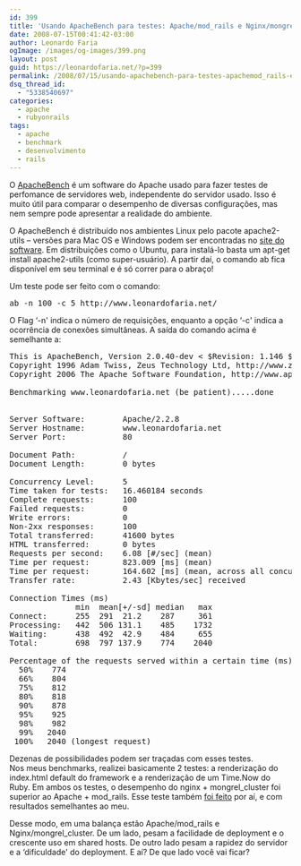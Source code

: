 ```yaml
---
id: 399
title: 'Usando ApacheBench para testes: Apache/mod_rails e Nginx/mongrel'
date: 2008-07-15T00:41:42-03:00
author: Leonardo Faria
ogImage: /images/og-images/399.png
layout: post
guid: https://leonardofaria.net/?p=399
permalink: /2008/07/15/usando-apachebench-para-testes-apachemod_rails-e-nginxmongrel/
dsq_thread_id:
  - "5338540697"
categories:
  - apache
  - rubyonrails
tags:
  - apache
  - benchmark
  - desenvolvimento
  - rails
---
```

O [ApacheBench](http://httpd.apache.org/docs/2.2/programs/ab.html) é um software do Apache usado para fazer testes de perfomance de servidores web, independente do servidor usado. Isso é muito útil para comparar o desempenho de diversas configurações, mas nem sempre pode apresentar a realidade do ambiente.

O ApacheBench é distribuído nos ambientes Linux pelo pacote apache2-utils – versões para Mac OS e Windows podem ser encontradas no [site do software](http://httpd.apache.org/docs/2.2/programs/ab.html). Em distribuições como o Ubuntu, para instalá-lo basta um apt-get install apache2-utils (como super-usuário). A partir daí, o comando ab fica disponível em seu terminal e é só correr para o abraço!

Um teste pode ser feito com o comando:

<pre class="brush: plain; title: ; notranslate" title="">ab -n 100 -c 5 http://www.leonardofaria.net/
</pre>

O Flag &#8216;-n' indica o número de requisições, enquanto a opção &#8216;-c' indica a ocorrência de conexões simultâneas. A saída do comando acima é semelhante a: 

<pre class="brush: plain; title: ; notranslate" title="">This is ApacheBench, Version 2.0.40-dev < $Revision: 1.146 $> apache-2.0
Copyright 1996 Adam Twiss, Zeus Technology Ltd, http://www.zeustech.net/
Copyright 2006 The Apache Software Foundation, http://www.apache.org/

Benchmarking www.leonardofaria.net (be patient).....done


Server Software:        Apache/2.2.8
Server Hostname:        www.leonardofaria.net
Server Port:            80

Document Path:          /
Document Length:        0 bytes

Concurrency Level:      5
Time taken for tests:   16.460184 seconds
Complete requests:      100
Failed requests:        0
Write errors:           0
Non-2xx responses:      100
Total transferred:      41600 bytes
HTML transferred:       0 bytes
Requests per second:    6.08 [#/sec] (mean)
Time per request:       823.009 [ms] (mean)
Time per request:       164.602 [ms] (mean, across all concurrent requests)
Transfer rate:          2.43 [Kbytes/sec] received

Connection Times (ms)
              min  mean[+/-sd] median   max
Connect:      255  291  21.2    287     361
Processing:   442  506 131.1    485    1732
Waiting:      438  492  42.9    484     655
Total:        698  797 137.9    774    2040

Percentage of the requests served within a certain time (ms)
  50%    774
  66%    804
  75%    812
  80%    818
  90%    878
  95%    925
  98%    982
  99%   2040
 100%   2040 (longest request)
</pre>

Dezenas de possibilidades podem ser traçadas com esses testes.  
Nos meus benchmarks, realizei basicamente 2 testes: a renderização do index.html default do framework e a renderização de um Time.Now do Ruby. Em ambos os testes, o desempenho do nginx + mongrel\_cluster foi superior ao Apache + mod\_rails. Esse teste também [foi feito](http://blog.matt-darby.com/2008/07/10/apachepassenger-vs-nginxmongrel/) por aí, e com resultados semelhantes ao meu.

Desse modo, em uma balança estão Apache/mod\_rails e Nginx/mongrel\_cluster. De um lado, pesam a facilidade de deployment e o crescente uso em shared hosts. De outro lado pesam a rapidez do servidor e a &#8216;dificuldade' do deployment. E aí? De que lado você vai ficar?
